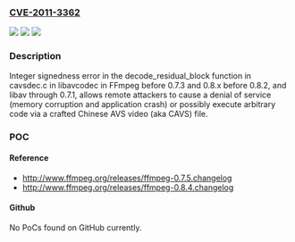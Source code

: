 ### [CVE-2011-3362](https://cve.mitre.org/cgi-bin/cvename.cgi?name=CVE-2011-3362)
![](https://img.shields.io/static/v1?label=Product&message=n%2Fa&color=blue)
![](https://img.shields.io/static/v1?label=Version&message=n%2Fa&color=blue)
![](https://img.shields.io/static/v1?label=Vulnerability&message=n%2Fa&color=brighgreen)

### Description

Integer signedness error in the decode_residual_block function in cavsdec.c in libavcodec in FFmpeg before 0.7.3 and 0.8.x before 0.8.2, and libav through 0.7.1, allows remote attackers to cause a denial of service (memory corruption and application crash) or possibly execute arbitrary code via a crafted Chinese AVS video (aka CAVS) file.

### POC

#### Reference
- http://www.ffmpeg.org/releases/ffmpeg-0.7.5.changelog
- http://www.ffmpeg.org/releases/ffmpeg-0.8.4.changelog

#### Github
No PoCs found on GitHub currently.

